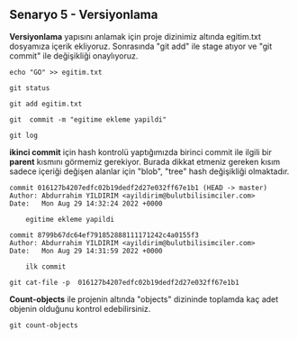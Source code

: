 ## Senaryo 5 - Versiyonlama

**Versiyonlama** yapısını anlamak için proje dizinimiz altında egitim.txt dosyamıza içerik ekliyoruz. Sonrasında "git add"  ile stage atıyor ve "git commit" ile değişikliği onaylıyoruz.  
```
echo "GO" >> egitim.txt
```
```
git status
```
```
git add egitim.txt
```
```
git  commit -m "egitime ekleme yapildi"
```
```
git log
```
**ikinci commit** için hash kontrolü yaptığımızda birinci commit ile ilgili bir **parent** kısmını görmemiz gerekiyor. Burada dikkat etmeniz gereken kısım sadece içeriği değişen alanlar için "blob", "tree" hash değişikliği olmaktadır. 
```
commit 016127b4207edfc02b19dedf2d27e032ff67e1b1 (HEAD -> master)
Author: Abdurrahim YILDIRIM <ayildirim@bulutbilisimciler.com>
Date:   Mon Aug 29 14:32:24 2022 +0000

    egitime ekleme yapildi

commit 8799b67dc64ef791852888111171242c4a0155f3
Author: Abdurrahim YILDIRIM <ayildirim@bulutbilisimciler.com>
Date:   Mon Aug 29 14:31:59 2022 +0000

    ilk commit

```
```
git cat-file -p  016127b4207edfc02b19dedf2d27e032ff67e1b1
```
**Count-objects** ile projenin altında "objects" dizininde toplamda kaç adet objenin olduğunu kontrol edebilirsiniz.
```
git count-objects
```